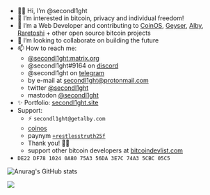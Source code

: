 - 👋🏼 Hi, I’m @secondl1ght
- 👀 I’m interested in bitcoin, privacy and individual freedom!
- 🌱 I’m a Web Developer and contributing to [CoinOS](https://coinos.io), [Geyser](https://geyser.fund), [Alby](https://getalby.com), [Raretoshi](https://raretoshi.com) + other open source bitcoin projects
- 💞️ I’m looking to collaborate on building the future
- 📫 How to reach me: 
  - [@secondl1ght:matrix.org](https://matrix.to/#/@secondl1ght:matrix.org)
  - @secondl1ght#9164 on [discord](https://discord.com/login)
  - @secondl1ght on [telegram](https://t.me/secondl1ght)
  - by e-mail at secondl1ght@protonmail.com
  - twitter [@secondl1ght](https://twitter.com/secondl1ght)
  - mastodon <a rel="me" href="https://bitcoinhackers.org/@secondl1ght">@secondl1ght</a>
- ✨ Portfolio: [secondl1ght.site](https://secondl1ght.site)
- Support:
  - ⚡ `secondl1ght@getalby.com`
  - [coinos](https://coinos.io/secondl1ght)
  - paynym [`+restlesstruth25f`](https://paynym.is/+restlesstruth25f)
  - Thank you! 🙌🏼
  - support other bitcoin developers at [bitcoindevlist.com](https://bitcoindevlist.com)  
- <code>DE22 DF78 1024 0A80 75A3 56DA 3E7C 74A3 5CBC 05C5</code>

![Anurag's GitHub stats](https://github-readme-stats.vercel.app/api?username=secondl1ght&count_private=true&show_icons=true&theme=nord&hide=stars)

![](https://github-profile-trophy.vercel.app/?username=secondl1ght&theme=nord&margin-w=15&margin-h=15&column=3&title=Followers,Commit,Repositories,Issues,PullRequest,Followers,MultiLanguage)

<!---
secondl1ght/secondl1ght is a ✨ special ✨ repository because its `README.md` (this file) appears on your GitHub profile.
You can click the Preview link to take a look at your changes.
--->
